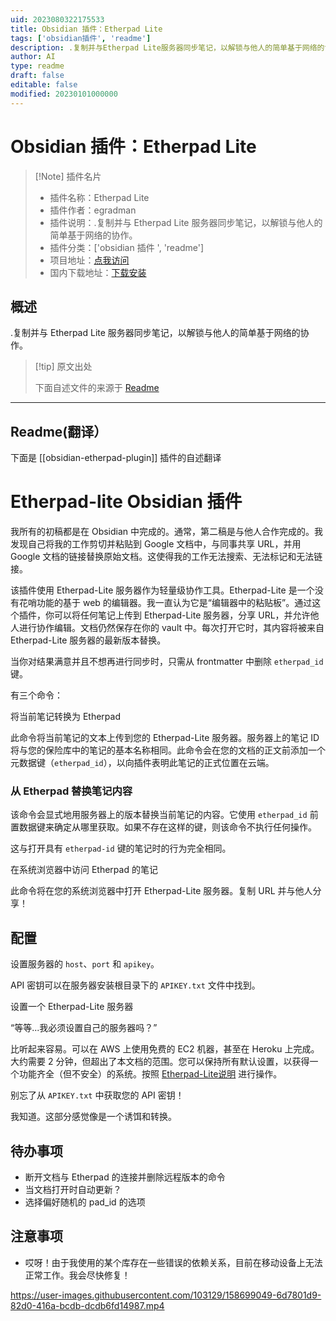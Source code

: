 ```yaml
---
uid: 2023080322175533
title: Obsidian 插件：Etherpad Lite
tags: ['obsidian插件', 'readme']
description: .复制并与Etherpad Lite服务器同步笔记，以解锁与他人的简单基于网络的协作。
author: AI
type: readme
draft: false
editable: false
modified: 20230101000000
---
```


# Obsidian 插件：Etherpad Lite

> [!Note] 插件名片
> - 插件名称：Etherpad Lite
> - 插件作者：egradman
> - 插件说明：.复制并与 Etherpad Lite 服务器同步笔记，以解锁与他人的简单基于网络的协作。
> - 插件分类：['obsidian 插件 ', 'readme']
> - 项目地址：[点我访问](https://github.com/egradman/obsidian-etherpad-lite)
> - 国内下载地址：[下载安装](https://pkmer.cn/products/plugin/pluginMarket/?obsidian-etherpad-plugin)

## 概述

.复制并与 Etherpad Lite 服务器同步笔记，以解锁与他人的简单基于网络的协作。

> [!tip] 原文出处
>
>下面自述文件的来源于 [Readme](https://ghproxy.net/https://raw.githubusercontent.com/egradman/obsidian-etherpad-lite/master/README.md)

---

## Readme(翻译）

下面是 [[obsidian-etherpad-plugin]] 插件的自述翻译

# Etherpad-lite Obsidian 插件

我所有的初稿都是在 Obsidian 中完成的。通常，第二稿是与他人合作完成的。我发现自己将我的工作剪切并粘贴到 Google 文档中，与同事共享 URL，并用 Google 文档的链接替换原始文档。这使得我的工作无法搜索、无法标记和无法链接。

该插件使用 Etherpad-Lite 服务器作为轻量级协作工具。Etherpad-Lite 是一个没有花哨功能的基于 web 的编辑器。我一直认为它是“编辑器中的粘贴板”。通过这个插件，你可以将任何笔记上传到 Etherpad-Lite 服务器，分享 URL，并允许他人进行协作编辑。文档仍然保存在你的 vault 中。每次打开它时，其内容将被来自 Etherpad-Lite 服务器的最新版本替换。

当你对结果满意并且不想再进行同步时，只需从 frontmatter 中删除 `etherpad_id` 键。

有三个命令：

将当前笔记转换为 Etherpad

此命令将当前笔记的文本上传到您的 Etherpad-Lite 服务器。服务器上的笔记 ID 将与您的保险库中的笔记的基本名称相同。此命令会在您的文档的正文前添加一个元数据键（`etherpad_id`），以向插件表明此笔记的正式位置在云端。

### 从 Etherpad 替换笔记内容

该命令会显式地用服务器上的版本替换当前笔记的内容。它使用 `etherpad_id` 前置数据键来确定从哪里获取。如果不存在这样的键，则该命令不执行任何操作。

这与打开具有 `etherpad-id` 键的笔记时的行为完全相同。

在系统浏览器中访问 Etherpad 的笔记

此命令将在您的系统浏览器中打开 Etherpad-Lite 服务器。复制 URL 并与他人分享！

## 配置

设置服务器的 `host`、`port` 和 `apikey`。

API 密钥可以在服务器安装根目录下的 `APIKEY.txt` 文件中找到。

设置一个 Etherpad-Lite 服务器

“等等...我必须设置自己的服务器吗？”

比听起来容易。可以在 AWS 上使用免费的 EC2 机器，甚至在 Heroku 上完成。大约需要 2 分钟，但超出了本文档的范围。您可以保持所有默认设置，以获得一个功能齐全（但不安全）的系统。按照 [Etherpad-Lite说明](https://github.com/ether/etherpad-lite) 进行操作。

别忘了从 `APIKEY.txt` 中获取您的 API 密钥！

我知道。这部分感觉像是一个诱饵和转换。

## 待办事项

- 断开文档与 Etherpad 的连接并删除远程版本的命令
- 当文档打开时自动更新？
- 选择偏好随机的 pad_id 的选项

## 注意事项

- 哎呀！由于我使用的某个库存在一些错误的依赖关系，目前在移动设备上无法正常工作。我会尽快修复！

<https://user-images.githubusercontent.com/103129/158699049-6d7801d9-82d0-416a-bcdb-dcdb6fd14987.mp4>
